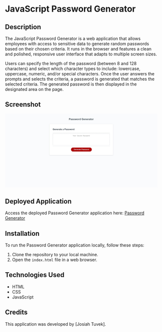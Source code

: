 # JavaScript Password Generator

## Description

The JavaScript Password Generator is a web application that allows employees with access to sensitive data to generate random passwords based on their chosen criteria. It runs in the browser and features a clean and polished, responsive user interface that adapts to multiple screen sizes.

Users can specify the length of the password (between 8 and 128 characters) and select which character types to include: lowercase, uppercase, numeric, and/or special characters. Once the user answers the prompts and selects the criteria, a password is generated that matches the selected criteria. The generated password is then displayed in the designated area on the page.

## Screenshot

![Password Generator Screenshot](<Web capture_19-6-2023_164119_127.0.0.1.jpeg>)

## Deployed Application

Access the deployed Password Generator application here: [Password Generator](http://127.0.0.1:5500/JavaScript-Password-Generator/index.html)

## Installation

To run the Password Generator application locally, follow these steps:

1. Clone the repository to your local machine.
2. Open the `index.html` file in a web browser.

## Technologies Used

- HTML
- CSS
- JavaScript

## Credits

This application was developed by [Josiah Tuvek].
